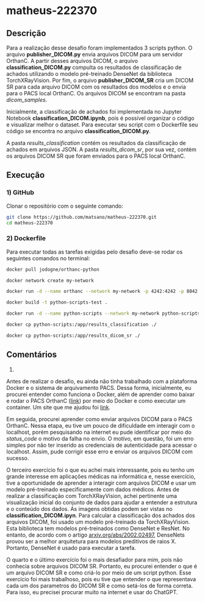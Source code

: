 # matheus-222370

## Descrição

Para a realização desse desafio foram implementados 3 scripts python. O arquivo **publisher_DICOM.py** envia arquivos DICOM para um servidor OrthanC. A partir desses arquivos DICOM, o arquivo **classification_DICOM.py** compulta os resultados de classificação de achados utilizando o modelo pré-treinado DenseNet da biblioteca TorchXRayVision. Por fim, o arquivo **publisher_DICOM_SR** cria um DICOM SR para cada arquivo DICOM com os resultados dos modelos e o envia para o PACS local OrthanC. Os arquivos DICOM se encontram na pasta *dicom_samples*.

Inicialmente, a classificação de achados foi implementada no Jupyter Notebook **classification_DICOM.ipynb**, pois é possível organizar o código e visualizar melhor o dataset. Para executar seu script com o Dockerfile seu código se encontra no arquivo **classification_DICOM.py**.

A pasta *results_classification* contém os resultados da classificação de achados em arquivos JSON. A pasta *results_dicom_sr*, por sua vez, contém os arquivos DICOM SR que foram enviados para o PACS local OrthanC.


## Execução

### 1) GitHub

Clonar o repositório com o seguinte comando:

```bash
git clone https://github.com/matsano/matheus-222370.git
cd matheus-222370
```

### 2) Dockerfile

Para executar todas as tarefas exigidas pelo desafio deve-se rodar os seguintes comandos no terminal:

```bash
docker pull jodogne/orthanc-python
```

```bash
docker network create my-network
```

```bash
docker run -d --name orthanc --network my-network -p 4242:4242 -p 8042:8042 jodogne/orthanc-python
```

```bash
docker build -t python-scripts-test .
```

```bash
docker run -d --name python-scripts --network my-network python-scripts-test
```

```bash
docker cp python-scripts:/app/results_classification ./
```

```bash
docker cp python-scripts:/app/results_dicom_sr ./
```

## Comentários

1)

Antes de realizar o desafio, eu ainda não tinha trabalhado com a plataforma Docker e o sistema de arquivamento PACS. Dessa forma, inicialmente, eu procurei entender como funciona o Docker, além de aprender como baixar e rodar o PACS OrthanC ([link](https://github.com/jodogne/OrthancDocker)) por meio do Docker e como executar um container. Um site que me ajudou foi [link](https://medium.com/buildpiper/simplifying-containerization-with-docker-run-command-2f74e114f42a).

Em seguida, procurei aprender como enviar arquivos DICOM para o PACS OrthanC. Nessa etapa, eu tive um pouco de dificuldade em interagir com o localhost, porém pesquisando na internet eu pude identificar por meio do *status_code* o motivo da falha no envio. O motivo, em questão, foi um erro simples por não ter inserido as credenciais de autenticidade para acessar o localhost. Assim, pude corrigir esse erro e enviar os arquivos DICOM com sucesso.

O terceiro exercício foi o que eu achei mais interessante, pois eu tenho um grande interesse em aplicações médicas na informática e, nesse exercício, tive a oportunidade de aprender a interagir com arquivos DICOM e usar um modelo pré-treinado especificamente com dados médicos. Antes de realizar a classificação com TorchXRayVision, achei pertinente uma visualização inicial do conjunto de dados para ajudar a entender a estrutura e o conteúdo dos dados. As imagens obtidas podem ser vistas no **classification_DICOM.ipyn**. Para calcular a classificação dos achados dos arquivos DICOM, foi usado um modelo pré-treinado da TorchXRayVision. Esta biblioteca tem modelos pré-treinados como DenseNet e ResNet. No entanto, de acordo com o artigo [arxiv.org/abs/2002.02497](https://doi.org/10.48550/arXiv.2002.02497), DenseNets provou ser a melhor arquitetura para modelos preditivos de raios X. Portanto, DenseNet é usado para executar a tarefa.

O quarto e o último exercício foi o mais desafiador para mim, pois não conhecia sobre arquivos DICOM SR. Portanto, eu procurei entender o que é um arquivo DICOM SR e como criá-lo por meio de um script python. Esse exercício foi mais trabalhoso, pois eu tive que entender o que representava cada um dos parametros do DICOM SR e como setá-los de forma correta. Para isso, eu precisei procurar muito na internet e usar do ChatGPT.
